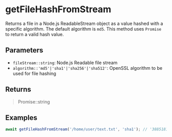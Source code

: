 # getFileHashFromStream <Lang js />

<NodeRequired en />

Returns a file in a Node.js ReadableStream object as a value hashed with a specific algorithm. The default algorithm is `md5`. This method uses `Promise` to return a valid hash value.

## Parameters

- `fileStream::string`: Node.js Readable file stream
- `algorithm::'md5'|'sha1'|'sha256'|'sha512'`: OpenSSL algorithm to be used for file hashing

## Returns

> Promise::string

## Examples

```javascript
await getFileHashFromStream('/home/user/text.txt', 'sha1'); // '38851813f75627d581c593f3ccfb7061dd013fbd'
```
